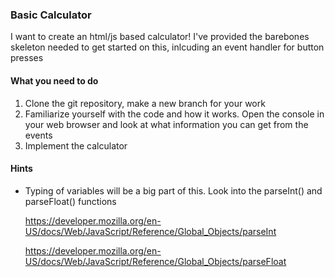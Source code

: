 ### Basic Calculator
I want to create an html/js based calculator! I've provided the barebones
skeleton needed to get started on this, inlcuding an event handler for button
presses

#### What you need to do
1. Clone the git repository, make a new branch for your work
2. Familiarize yourself with the code and how it works. Open the console in your
   web browser and look at what information you can get from the events
3. Implement the calculator

#### Hints
 * Typing of variables will be a big part of this. Look into the parseInt() and
   parseFloat() functions

   https://developer.mozilla.org/en-US/docs/Web/JavaScript/Reference/Global_Objects/parseInt
   
   https://developer.mozilla.org/en-US/docs/Web/JavaScript/Reference/Global_Objects/parseFloat


